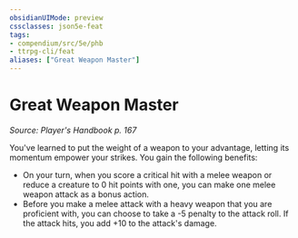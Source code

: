 ```yaml
---
obsidianUIMode: preview
cssclasses: json5e-feat
tags:
- compendium/src/5e/phb
- ttrpg-cli/feat
aliases: ["Great Weapon Master"]
---
```

# Great Weapon Master
*Source: Player's Handbook p. 167*  

You've learned to put the weight of a weapon to your advantage, letting its momentum empower your strikes. You gain the following benefits:

- On your turn, when you score a critical hit with a melee weapon or reduce a creature to 0 hit points with one, you can make one melee weapon attack as a bonus action.  
- Before you make a melee attack with a heavy weapon that you are proficient with, you can choose to take a -5 penalty to the attack roll. If the attack hits, you add +10 to the attack's damage.